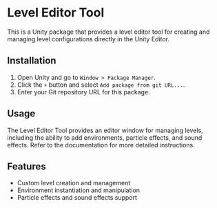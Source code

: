 # Level Editor Tool

This is a Unity package that provides a level editor tool for creating and managing level configurations directly in the Unity Editor.

## Installation

1. Open Unity and go to `Window > Package Manager`.
2. Click the `+` button and select `Add package from git URL...`.
3. Enter your Git repository URL for this package.

## Usage

The Level Editor Tool provides an editor window for managing levels, including the ability to add environments, particle effects, and sound effects. Refer to the documentation for more detailed instructions.

## Features

- Custom level creation and management
- Environment instantiation and manipulation
- Particle effects and sound effects support
